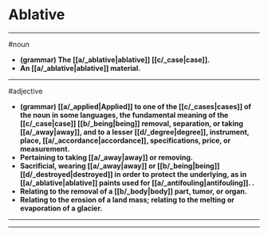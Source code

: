 # Ablative
---
#noun
- **(grammar) The [[a/_ablative|ablative]] [[c/_case|case]].**
- **An [[a/_ablative|ablative]] material.**
---
#adjective
- **(grammar) [[a/_applied|Applied]] to one of the [[c/_cases|cases]] of the noun in some languages, the fundamental meaning of the [[c/_case|case]] [[b/_being|being]] removal, separation, or taking [[a/_away|away]], and to a lesser [[d/_degree|degree]], instrument, place, [[a/_accordance|accordance]], specifications, price, or measurement.**
- **Pertaining to taking [[a/_away|away]] or removing.**
- **Sacrificial, wearing [[a/_away|away]] or [[b/_being|being]] [[d/_destroyed|destroyed]] in order to protect the underlying, as in [[a/_ablative|ablative]] paints used for [[a/_antifouling|antifouling]]. .**
- **Relating to the removal of a [[b/_body|body]] part, tumor, or organ.**
- **Relating to the erosion of a land mass; relating to the melting or evaporation of a glacier.**
---
---
